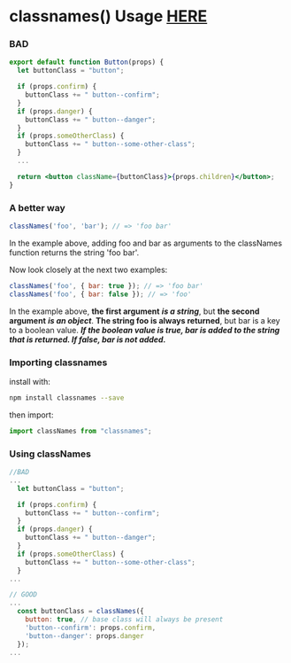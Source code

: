 # classnames() Usage [HERE](https://github.com/JedWatson/classnames#usage)

### BAD
```jsx
export default function Button(props) {
  let buttonClass = "button";

  if (props.confirm) {
    buttonClass += " button--confirm";
  }
  if (props.danger) {
    buttonClass += " button--danger";
  }
  if (props.someOtherClass) {
    buttonClass += " button--some-other-class";
  }
  ...

  return <button className={buttonClass}>{props.children}</button>;
}
```

### A better way

```jsx
classNames('foo', 'bar'); // => 'foo bar'
```

In the example above, adding foo and bar as arguments to the classNames function returns the string 'foo bar'.

Now look closely at the next two examples:
```jsx
classNames('foo', { bar: true }); // => 'foo bar'
classNames('foo', { bar: false }); // => 'foo'
```

In the example above, **the first argument** ***is a string***, but **the second argument** ***is an object***. **The string foo is always returned**, but bar is a key to a boolean value. ***If the boolean value is true, bar is added to the string that is returned. If false, bar is not added.***

### Importing classnames

install with:
```bash
npm install classnames --save
```

then import: 
```jsx
import classNames from "classnames";
```

### Using classNames

```jsx
//BAD
...
  let buttonClass = "button";

  if (props.confirm) {
    buttonClass += " button--confirm";
  }
  if (props.danger) {
    buttonClass += " button--danger";
  }
  if (props.someOtherClass) {
    buttonClass += " button--some-other-class";
  }
...

// GOOD
...
  const buttonClass = classNames({
    button: true, // base class will always be present
    'button--confirm': props.confirm,
    'button--danger': props.danger
  });
...
```